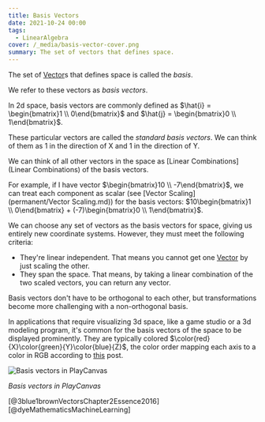 ```yaml
---
title: Basis Vectors
date: 2021-10-24 00:00
tags:
  - LinearAlgebra
cover: /_media/basis-vector-cover.png
summary: The set of vectors that defines space.
---
```


The set of [Vector](permanent/vector.md)s that defines space is called the *basis*.

 We refer to these vectors as *basis vectors*.

In 2d space, basis vectors are commonly defined as $\hat{i} = \begin{bmatrix}1 \\ 0\end{bmatrix}$ and $\hat{j} = \begin{bmatrix}0 \\ 1\end{bmatrix}$.

 These particular vectors are called the *standard basis vectors*. We can think of them as 1 in the direction of X and 1 in the direction of Y.

We can think of all other vectors in the space as [Linear Combinations](Linear Combinations) of the basis vectors.

For example, if I have vector $\begin{bmatrix}10 \\ -7\end{bmatrix}$, we can treat each component as scalar (see [Vector Scaling](permanent/Vector Scaling.md)) for the basis vectors: $10\begin{bmatrix}1 \\ 0\end{bmatrix} + (-7)\begin{bmatrix}0 \\ 1\end{bmatrix}$.

We can choose any set of vectors as the basis vectors for space, giving us entirely new coordinate systems. However, they must meet the following criteria:

* They're linear independent. That means you cannot get one [Vector](permanent/vector.md) by just scaling the other.
* They span the space. That means, by taking a linear combination of the two scaled vectors, you can return any vector.

Basis vectors don't have to be orthogonal to each other, but transformations become more challenging with a non-orthogonal basis.

In applications that require visualizing 3d space, like a game studio or a 3d modeling program, it's common for the basis vectors of the space to be displayed prominently. They are typically colored $\color{red}{X}\color{green}{Y}\color{blue}{Z}$, the color order mapping each axis to a color in RGB according to [this](https://ux.stackexchange.com/questions/79561/why-are-x-y-and-z-axes-represented-by-red-green-and-blue) post.

![Basis vectors in PlayCanvas](/_media/basis-vectors-playcanvas.png)

*Basis vectors in PlayCanvas*

[@3blue1brownVectorsChapter2Essence2016]
[@dyeMathematicsMachineLearning]